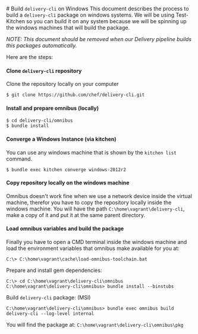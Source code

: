 # Build `delivery-cli` on Windows
This document describes the process to build a `delivery-cli` package on windows systems.
We will be using Test-Kitchen so you can build it on any system because we will be spinning
up the windows machines that will build the package.

_NOTE: This document should be removed when our Delivery pipeline builds this packages automatically._

Here are the steps:

#### Clone `delivery-cli` repository
Clone the repository locally on your computer
```
$ git clone https://github.com/chef/delivery-cli.git
```

#### Install and prepare omnibus (locally)
```
$ cd delivery-cli/omnibus
$ bundle install
```

#### Converge a Windows Instance (via kitchen)
You can use any windows machine that is shown by the `kitchen list` command.
```
$ bundle exec kitchen converge windows-2012r2
```

#### Copy repository locally on the windows machine
Omnibus doesn't work fine when we use a network device inside the virtual machine,
therefor you have to copy the repository locally inside the windows machine.
You will have the path `C:\home\vagrant\delivery-cli`, make a copy of it and put it
at the same parent directory.

#### Load omnibus variables and build the package
Finally you have to open a CMD terminal inside the windows machine and load the
environment variables that omnibus make available for you at:
```
C:\> C:\home\vagrant\cache\load-omnibus-toolchain.bat
```

Prepare and install gem dependencies:
```
C:\> cd C:\home\vagrant\delivery-cli\omnibus
C:\home\vagrant\delivery-cli\omnibus> bundle install --binstubs
```

Build `delivery-cli` package: (MSI)
```
C:\home\vagrant\delivery-cli\omnibus> bundle exec omnibus build delivery-cli --log-level internal
```

You will find the package at: `C:\home\vagrant\delivery-cli\omnibus\pkg`

